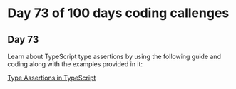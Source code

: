 # Day 73 of 100 days coding callenges

## Day 73
Learn about TypeScript type assertions by using the following guide and coding along with the examples provided in it:


[Type Assertions in TypeScript](TS-Type-Assertions/README.md)